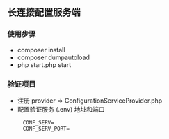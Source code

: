 ## 长连接配置服务端

### 使用步骤
- composer install
- composer dumpautoload
- php start.php start

### 验证项目

- 注册 provider => ConfigurationServiceProvider.php
- 配置验证服务 (.env)   地址和端口 

````  
     CONF_SERV=  
     CONF_SERV_PORT=  
````  
